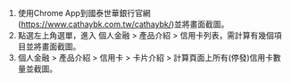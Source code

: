 1. 使用Chrome App到國泰世華銀行官網(https://www.cathaybk.com.tw/cathaybk/)並將畫面截圖。
2. 點選左上角選單，進入 個人金融 > 產品介紹 > 信用卡列表，需計算有幾個項目並將畫面截圖。
3. 個人金融 > 產品介紹 > 信用卡 > 卡片介紹 > 計算頁面上所有(停發)信用卡數量並截圖。
